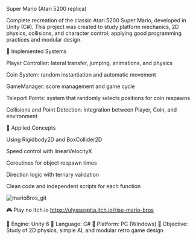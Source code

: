 Super Mario (Atari 5200 replica)

Complete recreation of the classic Atari 5200 Super Mario, developed in Unity (C#).
This project was created to study platform mechanics, 2D physics, collisions, and character control, applying good programming practices and modular design.

🔧 Implemented Systems

Player Controller: lateral transfer, jumping, animations, and physics

Coin System: random instantiation and automatic movement

GameManager: score management and game cycle

Teleport Points: system that randomly selects positions for coin respawns

Collisions and Point Detection: integration between Player, Coin, and environment

🧠 Applied Concepts

Using Rigidbody2D and BoxCollider2D

Speed ​​control with linearVelocityX

Coroutines for object respawn times

Direction logic with ternary validation

Clean code and independent scripts for each function

![marioBros_git](https://github.com/user-attachments/assets/0953d6bf-6119-4f06-b153-6e6be72888ff)

🎮 Play no Itch.io https://ulyssespita.itch.io/rise-mario-bros

📁 Engine: Unity 6
💬 Language: C#
🎯 Platform: PC (Windows)
🧩 Objective: Study of 2D physics, simple AI, and modular retro game design
